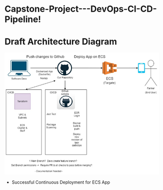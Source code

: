# Capstone-Project---DevOps-CI-CD-Pipeline!

# Draft Architecture Diagram
![Alt text](Capstone%20Project.jpg)


- Successful Continuous Deployment for ECS App